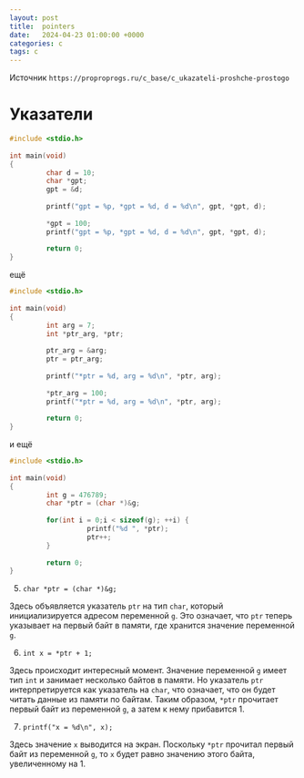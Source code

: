 ```yaml
---
layout: post
title:  pointers
date:   2024-04-23 01:00:00 +0000
categories: c
tags: c
---
```


Источник `https://proproprogs.ru/c_base/c_ukazateli-proshche-prostogo`

# Указатели

```c
#include <stdio.h>
 
int main(void) 
{
         char d = 10;
         char *gpt;
         gpt = &d;
 
         printf("gpt = %p, *gpt = %d, d = %d\n", gpt, *gpt, d);
         
         *gpt = 100;
         printf("gpt = %p, *gpt = %d, d = %d\n", gpt, *gpt, d);
 
         return 0;
}
```

ещё

```c
#include <stdio.h>
 
int main(void) 
{
         int arg = 7;
         int *ptr_arg, *ptr;
 
         ptr_arg = &arg;
         ptr = ptr_arg;
 
         printf("*ptr = %d, arg = %d\n", *ptr, arg);
 
         *ptr_arg = 100;
         printf("*ptr = %d, arg = %d\n", *ptr, arg);
 
         return 0;
}
```

и ещё

```c
#include <stdio.h>
 
int main(void) 
{
         int g = 476789;
         char *ptr = (char *)&g;
 
         for(int i = 0;i < sizeof(g); ++i) {
                   printf("%d ", *ptr);
                   ptr++;
         }
 
         return 0;
}
```

5. `char *ptr = (char *)&g;` 

Здесь объявляется указатель `ptr` на тип `char`, который инициализируется адресом переменной `g`. Это означает, что `ptr` теперь указывает на первый байт в памяти, где хранится значение переменной `g`.

6. `int x = *ptr + 1;` 

Здесь происходит интересный момент. Значение переменной `g` имеет тип `int` и занимает несколько байтов в памяти. Но указатель `ptr` интерпретируется как указатель на `char`, что означает, что он будет читать данные из памяти по байтам. Таким образом, `*ptr` прочитает первый байт из переменной `g`, а затем к нему прибавится 1. 

7. `printf("x = %d\n", x);` 

Здесь значение `x` выводится на экран. Поскольку `*ptr` прочитал первый байт из переменной `g`, то `x` будет равно значению этого байта, увеличенному на 1.

